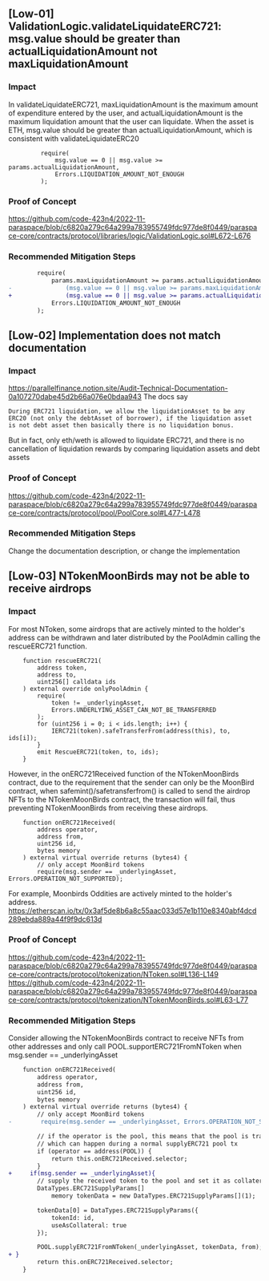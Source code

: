 ## [Low-01]  ValidationLogic.validateLiquidateERC721: msg.value should be greater than actualLiquidationAmount not maxLiquidationAmount

### Impact

In validateLiquidateERC721, maxLiquidationAmount is the maximum amount of expenditure entered by the user, and actualLiquidationAmount is the maximum liquidation amount that the user can liquidate. When the asset is ETH, msg.value should be greater than actualLiquidationAmount, which is consistent with validateLiquidateERC20
```
         require(
             msg.value == 0 || msg.value >= params.actualLiquidationAmount,
             Errors.LIQUIDATION_AMOUNT_NOT_ENOUGH
         );

```

### Proof of Concept

https://github.com/code-423n4/2022-11-paraspace/blob/c6820a279c64a299a783955749fdc977de8f0449/paraspace-core/contracts/protocol/libraries/logic/ValidationLogic.sol#L672-L676

### Recommended Mitigation Steps
 
```diff
        require(
            params.maxLiquidationAmount >= params.actualLiquidationAmount &&
-               (msg.value == 0 || msg.value >= params.maxLiquidationAmount),
+               (msg.value == 0 || msg.value >= params.actualLiquidationAmount),
            Errors.LIQUIDATION_AMOUNT_NOT_ENOUGH
        );
```


## [Low-02] Implementation does not match documentation

### Impact

https://parallelfinance.notion.site/Audit-Technical-Documentation-0a107270dabe45d2b66a076e0bdaa943
The docs say 
```
During ERC721 liquidation, we allow the liquidationAsset to be any ERC20 (not only the debtAsset of borrower), if the liquidation asset is not debt asset then basically there is no liquidation bonus. 
```
But in fact, only eth/weth is allowed to liquidate ERC721, and there is no cancellation of liquidation rewards by comparing liquidation assets and debt assets

### Proof of Concept
https://github.com/code-423n4/2022-11-paraspace/blob/c6820a279c64a299a783955749fdc977de8f0449/paraspace-core/contracts/protocol/pool/PoolCore.sol#L477-L478

### Recommended Mitigation Steps
Change the documentation description, or change the implementation

## [Low-03] NTokenMoonBirds may not be able to receive airdrops

### Impact
For most NToken, some airdrops that are actively minted to the holder's address can be withdrawn and later distributed by the PoolAdmin calling the rescueERC721 function.
```solidity
    function rescueERC721(
        address token,
        address to,
        uint256[] calldata ids
    ) external override onlyPoolAdmin {
        require(
            token != _underlyingAsset,
            Errors.UNDERLYING_ASSET_CAN_NOT_BE_TRANSFERRED
        );
        for (uint256 i = 0; i < ids.length; i++) {
            IERC721(token).safeTransferFrom(address(this), to, ids[i]);
        }
        emit RescueERC721(token, to, ids);
    }
```
However, in the onERC721Received function of the NTokenMoonBirds contract, due to the requirement that the sender can only be the MoonBird contract, when safemint()/safetransferfrom() is called to send the airdrop NFTs to the NTokenMoonBirds contract, the transaction will fail, thus preventing NTokenMoonBirds from receiving these airdrops.
```solidity
    function onERC721Received(
        address operator,
        address from,
        uint256 id,
        bytes memory
    ) external virtual override returns (bytes4) {
        // only accept MoonBird tokens
        require(msg.sender == _underlyingAsset, Errors.OPERATION_NOT_SUPPORTED);
```

For example, Moonbirds Oddities are actively minted to the holder's address.
https://etherscan.io/tx/0x3af5de8b6a8c55aac033d57e1b110e8340abf4dcd289ebda889a44f9f9dc613d


### Proof of Concept
https://github.com/code-423n4/2022-11-paraspace/blob/c6820a279c64a299a783955749fdc977de8f0449/paraspace-core/contracts/protocol/tokenization/NToken.sol#L136-L149
https://github.com/code-423n4/2022-11-paraspace/blob/c6820a279c64a299a783955749fdc977de8f0449/paraspace-core/contracts/protocol/tokenization/NTokenMoonBirds.sol#L63-L77

### Recommended Mitigation Steps
Consider allowing the NTokenMoonBirds contract to receive NFTs from other addresses and only call POOL.supportERC721FromNToken when msg.sender == _underlyingAsset
```diff
    function onERC721Received(
        address operator,
        address from,
        uint256 id,
        bytes memory
    ) external virtual override returns (bytes4) {
        // only accept MoonBird tokens
-        require(msg.sender == _underlyingAsset, Errors.OPERATION_NOT_SUPPORTED);

        // if the operator is the pool, this means that the pool is transferring the token to this contract
        // which can happen during a normal supplyERC721 pool tx
        if (operator == address(POOL)) {
            return this.onERC721Received.selector;
        }
+     if(msg.sender == _underlyingAsset){       
        // supply the received token to the pool and set it as collateral
        DataTypes.ERC721SupplyParams[]
            memory tokenData = new DataTypes.ERC721SupplyParams[](1);

        tokenData[0] = DataTypes.ERC721SupplyParams({
            tokenId: id,
            useAsCollateral: true
        });

        POOL.supplyERC721FromNToken(_underlyingAsset, tokenData, from);
+ }
        return this.onERC721Received.selector;
    }
```
